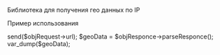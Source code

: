 Библиотека для получения гео данных по IP

Пример использования

<?php
require_once __DIR__ . '/vendor/autoload.php';

use \Axwell\Workshop\Request;
use \Axwell\Workshop\Responce;
use \Axwell\Workshop\GeoData;

$objRequest = new \Axwell\Workshop\Request('127.0.0.1');

$objResponce = $objRequest->send($objRequest->url);

$geoData = $objResponce->parseResponce();

var_dump($geoData);